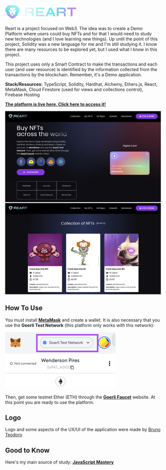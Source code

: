 ## <img alt="Reart Logo" src="./client/src/assets/images/reart-logo.svg" width="230" />

Reart is a project focused on Web3. The idea was to create a Demo Platform where users could buy NFTs and for that I would need to study new technologies (and I love learning new things). Up until the point of this project, Solidity was a new language for me and I'm still studying it. I know there are many resources to be explored yet, but I used what I know in this project.

This project uses only a Smart Contract to make the transactions and each user (and user resource) is identified by the information collected from the transactions by the blockchain. Remember, it's a Demo application.

**Stack/Resources:** TypeScript, Solidity, Hardhat, Alchemy, Ethers.js, React, MetaMask, Cloud Firestore (used for views and collections control), Firebase Hosting

[**The platform is live here. Click here to access it!**](https://reart-web3-dapp.web.app/)

<img alt="Screen1" src="./md/sch1.png" />
<img alt="Screen1" src="./md/sch2.png" />

## How To Use

You must install [**MetaMask**](https://metamask.io/) and create a wallet. It is also necessary that you use the **Goerli Test Network** (this platform only works with this network):

<img alt="MetaMask Network" src="./md/md1.png" />

Then, get some testnet Ether (ETH) through the [**Goerli Faucet**](https://goerlifaucet.com/) website. At this point you are ready to use the platform.

## Logo

Logo and some aspects of the UX/UI of the application were made by [Bruno Teodoro](https://www.linkedin.com/in/brunoteodoro/)

## Good to Know

Here's my main source of study: [**JavaScript Mastery**](https://www.youtube.com/c/JavaScriptMastery)
